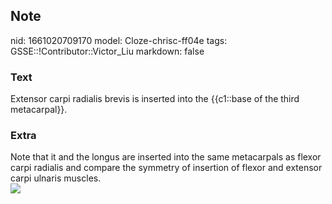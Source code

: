 ## Note
nid: 1661020709170
model: Cloze-chrisc-ff04e
tags: GSSE::!Contributor::Victor_Liu
markdown: false

### Text
Extensor carpi radialis brevis is inserted into the {{c1::base of the third metacarpal}}.

### Extra
<div>
  Note that it and the longus are inserted into the same
  metacarpals as flexor carpi radialis and compare the symmetry of
  insertion of flexor and extensor carpi ulnaris muscles.
</div><img src=
"paste-e6fc57d07916dd094b23444176cf4b7366032aca.jpg">
